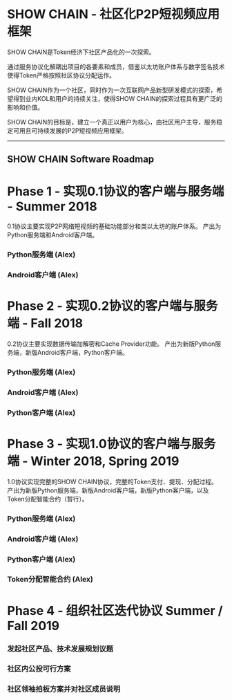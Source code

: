 # SHOW CHAIN - 社区化P2P短视频应用框架


SHOW CHAIN是Token经济下社区产品化的一次探索。

通过服务协议化解耦出项目的各要素和成员，借鉴以太坊账户体系与数字签名技术使得Token严格按照社区协议分配运作。

SHOW CHAIN作为一个社区，同时作为一次互联网产品新型研发模式的探索，希望得到业内KOL和用户的持续关注，使得SHOW CHAIN的探索过程具有更广泛的影响和价值。

SHOW CHAIN的目标是，建立一个真正以用户为核心，由社区用户主导，服务稳定可用且可持续发展的P2P短视频应用框架。

-----------------------

SHOW CHAIN Software Roadmap
-----------------------

# Phase 1 - 实现0.1协议的客户端与服务端 - Summer 2018

0.1协议主要实现P2P网络短视频的基础功能部分和类以太坊的账户体系。
产出为Python服务端和Android客户端。

### Python服务端 (Alex)

### Android客户端 (Alex)

# Phase 2 - 实现0.2协议的客户端与服务端 - Fall 2018

0.2协议主要实现数据传输加解密和Cache Provider功能。
产出为新版Python服务端，新版Android客户端，Python客户端。

### Python服务端 (Alex)

### Android客户端 (Alex)

### Python客户端 (Alex)

# Phase 3 - 实现1.0协议的客户端与服务端 - Winter 2018, Spring 2019

1.0协议实现完整的SHOW CHAIN协议，完整的Token支付、提现、分配过程。
产出为新版Python服务端，新版Android客户端，新版Python客户端，以及Token分配智能合约（暂行）。

### Python服务端 (Alex)

### Android客户端 (Alex)

### Python客户端 (Alex)

### Token分配智能合约 (Alex)

# Phase 4 - 组织社区迭代协议 Summer / Fall 2019

### 发起社区产品、技术发展规划议题

### 社区内公投可行方案

### 社区领袖拍板方案并对社区成员说明

